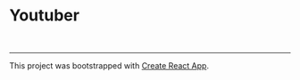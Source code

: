 # Youtuber







<br />

<hr /> 

This project was bootstrapped with [Create React App](https://github.com/facebook/create-react-app).